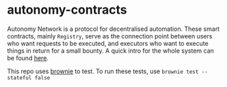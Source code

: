# autonomy-contracts

Autonomy Network is a protocol for decentralised automation.
These smart contracts, mainly `Registry`, serve as the connection point between users who want requests to be executed, and executors who want to execute things in return for a small bounty. A quick intro for the whole system can be found [here](https://blog.autonomynetwork.io/how-autonomy-works-simple-6c0059a2ee89).

This repo uses [brownie](https://github.com/eth-brownie/brownie) to test. To run these tests, use `brownie test --stateful false`
